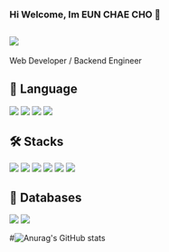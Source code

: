 ### Hi Welcome, Im EUN CHAE CHO 👋

## <div><img src="https://capsule-render.vercel.app/api?type=waving&color=auto&height=200&section=header&text=EUN-CHAE&fontSize=90" /></div>

Web Developer / Backend Engineer

## 🌱 Language
<img src="https://img.shields.io/badge/Java-CC0000?style=flat-square&logo=&logoColor=white"/> <img src="https://img.shields.io/badge/Python-3766AB?style=flat-square&logo=Python&logoColor=white"/> <img src="https://img.shields.io/badge/C-A8B9CC?style=flat-square&logo=C&logoColor=white"/> <img src="https://img.shields.io/badge/JavaScript-F7DF1E?style=flat-square&logo=jss&logoColor=white"/>


## 🛠️ Stacks
<img src="https://img.shields.io/badge/Spring-6DB33F?style=flat-square&logo=spring&logoColor=white"/> <img src="https://img.shields.io/badge/Springboot-DB33F?style=flat-square&logo=springboot&logoColor=white"/> <img src="https://img.shields.io/badge/JPA-DB33F?style=flat-square&logo=springboot&logoColor=white"/> <img src="https://img.shields.io/badge/react-61DAFB?style=flat-square&logo=react&logoColor=white"/> <img src="https://img.shields.io/badge/html5-E34F26?style=flat-square&logo=html5&logoColor=white"/> <img src="https://img.shields.io/badge/css3-1572B6?style=flat-square&logo=css3&logoColor=white"/> 
## 💾 Databases
<img src="https://img.shields.io/badge/mysql-4479A1?style=flat-square&logo=MySQL&logoColor=white"/> <img src="https://img.shields.io/badge/oracle-F80000?style=flat-square&logo=oracle&logoColor=white"/>

#![Anurag's GitHub stats](https://github-readme-stats.vercel.app/api?username=eunchae01&show_icons=true&theme=radical) 
<!--
**gsandoo/gsandoo** is a ✨ _special_ ✨ repository because its `README.md` (this file) appears on your GitHub profile.

Here are some ideas to get you started:

- 🔭 I’m currently working on ...
- 🌱 I’m currently learning ...
- 👯 I’m looking to collaborate on ...
- 🤔 I’m looking for help with ...
- 💬 Ask me about ...
- 📫 How to reach me: ...
- 😄 Pronouns: ...
- ⚡ Fun fact: ...
-->
